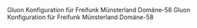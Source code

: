 Gluon Konfiguration für Freifunk Münsterland Domäne-58
Gluon Konfiguration für Freifunk Münsterland Domäne-58
